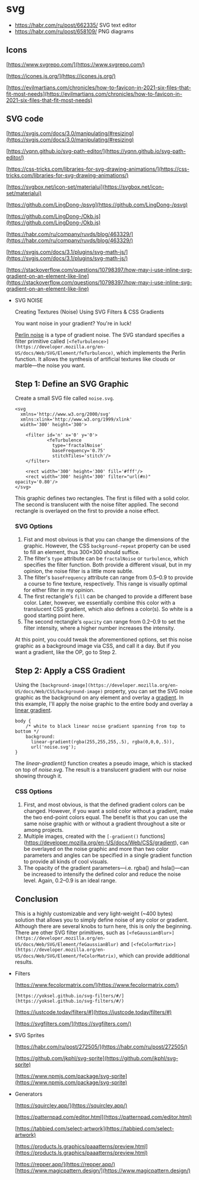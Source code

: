 # svg

- https://habr.com/ru/post/662335/ SVG text editor
- https://habr.com/ru/post/658109/ PNG diagrams

## Icons
    
[https://www.svgrepo.com/](https://www.svgrepo.com/)

[https://icones.js.org/](https://icones.js.org/)

[https://evilmartians.com/chronicles/how-to-favicon-in-2021-six-files-that-fit-most-needs](https://evilmartians.com/chronicles/how-to-favicon-in-2021-six-files-that-fit-most-needs)

## SVG code

[https://svgjs.com/docs/3.0/manipulating/#resizing](https://svgjs.com/docs/3.0/manipulating/#resizing)

[https://yqnn.github.io/svg-path-editor/](https://yqnn.github.io/svg-path-editor/)

[https://css-tricks.com/libraries-for-svg-drawing-animations/](https://css-tricks.com/libraries-for-svg-drawing-animations/)

[https://svgbox.net/icon-set/materialui](https://svgbox.net/icon-set/materialui)

[https://github.com/LingDong-/psvg](https://github.com/LingDong-/psvg)

[https://github.com/LingDong-/Okb.js](https://github.com/LingDong-/Okb.js)

[https://habr.com/ru/company/ruvds/blog/463329/](https://habr.com/ru/company/ruvds/blog/463329/)

[https://svgjs.com/docs/3.1/plugins/svg-math-js/](https://svgjs.com/docs/3.1/plugins/svg-math-js/)

[https://stackoverflow.com/questions/10798397/how-may-i-use-inline-svg-gradient-on-an-element-like-line](https://stackoverflow.com/questions/10798397/how-may-i-use-inline-svg-gradient-on-an-element-like-line)

- SVG NOISE
    
    Creating Textures (Noise) Using SVG Filters & CSS Gradients
    
    You want noise in your gradient? You're in luck!
    
    [Perlin noise](https://en.wikipedia.org/wiki/Perlin_noise) is a type of gradient noise. The SVG standard specifies a filter primitive called `[<feTurbulence>](https://developer.mozilla.org/en-US/docs/Web/SVG/Element/feTurbulence)`, which implements the Perlin function. It allows the synthesis of artificial textures like clouds or marble—the noise you want.
    
    ## Step 1: Define an SVG Graphic
    
    Create a small SVG file called `noise.svg`.
    
    ```
    <svg
      xmlns='http://www.w3.org/2000/svg'
      xmlns:xlink='http://www.w3.org/1999/xlink'
      width='300' height='300'>
    
        <filter id='n' x='0' y='0'>
                <feTurbulence
                  type='fractalNoise'
                  baseFrequency='0.75'
                  stitchTiles='stitch'/>
        </filter>
    
        <rect width='300' height='300' fill='#fff'/>
        <rect width='300' height='300' filter="url(#n)" opacity='0.80'/>
    </svg>
    
    ```
    
    This graphic defines two rectangles. The first is filled with a solid color. The second is translucent with the noise filter applied. The
    second rectangle is overlayed on the first to provide a noise effect.
    
    ### SVG Options
    
    1. Fist and most obvious is that you can change the dimensions of the graphic. However, the CSS `background-repeat` property can be used to fill an element, thus 300×300 should suffice.
    2. The filter's `type` attribute can be `fractalNoise` or `turbulence`, which specifies the filter function. Both provide a different visual,
    but in my opinion, the noise filter is a little more subtle.
    1. The filter's `baseFrequency` attribute can range from
    0.5–0.9 to provide a course to fine texture, respectively. This range is visually optimal for either filter in my opinion.
    1. The first rectangle's `fill` can be changed to provide a different base color. Later, however, we essentially combine this
    color with a translucent CSS gradient, which also defines a color(s). So white is a good starting point here.
    1. The second rectangle's `opacity` can range from 0.2–0.9 to set the filter intensity, where a higher number increases the intensity.
    
    At this point, you could tweak the aforementioned options, set this
    noise graphic as a background image via CSS, and call it a day. But if
    you want a gradient, like the OP, go to Step 2.
    
    ## Step 2: Apply a CSS Gradient
    
    Using the `[background-image](https://developer.mozilla.org/en-US/docs/Web/CSS/background-image)` property, you can set the SVG noise graphic as the background on any element and overlay a [gradient](https://developer.mozilla.org/en-US/docs/Web/CSS/CSS_Images/Using_CSS_gradients). In this example, I'll apply the noise graphic to the entire body and overlay a [linear gradient](https://developer.mozilla.org/en-US/docs/Web/CSS/linear-gradient).
    
    ```
    body {
        /* white to black linear noise gradient spanning from top to bottom */
        background:
          linear-gradient(rgba(255,255,255,.5), rgba(0,0,0,.5)),
          url('noise.svg');
    }
    
    ```
    
    The *linear-gradient()* function creates a pseudo image, which is stacked on top of *noise.svg*. The result is a translucent gradient with our noise showing through it.
    
    ### CSS Options
    
    1. First, and most obvious, is that the defined gradient colors can
    be changed. However, if you want a solid color without a gradient, make
    the two end-point colors equal. The benefit is that you can use the same noise graphic with or without a gradient throughout a site or among
    projects.
    1. Multiple images, created with the `[-gradient()` functions](https://developer.mozilla.org/en-US/docs/Web/CSS/gradient), can be overlayed on the noise graphic and more than two color
    parameters and angles can be specified in a single gradient function to
    provide all kinds of cool visuals.
    1. The opacity of the gradient parameters—i.e. rgba() and hsla()—can be increased to intensify the defined color and reduce the noise level. Again, 0.2–0.9 is an ideal range.
    
    ## Conclusion
    
    This is a highly customizable and very light-weight (~400 bytes)
    solution that allows you to simply define noise of any color or
    gradient. Although there are several knobs to turn here, this is only
    the beginning. There are other SVG filter primitives, such as `[<feGaussianBlur>](https://developer.mozilla.org/en-US/docs/Web/SVG/Element/feGaussianBlur)` and `[<feColorMatrix>](https://developer.mozilla.org/en-US/docs/Web/SVG/Element/feColorMatrix)`, which can provide additional results.
    
- Filters
    
    [https://www.fecolormatrix.com/](https://www.fecolormatrix.com/)
    
      [https://yoksel.github.io/svg-filters/#/](https://yoksel.github.io/svg-filters/#/)
    
    [https://justcode.today/filters/#](https://justcode.today/filters/#)
    
    [https://svgfilters.com/](https://svgfilters.com/)
    
- SVG Sprites
    
    [https://habr.com/ru/post/272505/](https://habr.com/ru/post/272505/)
    
    [https://github.com/jkphl/svg-sprite](https://github.com/jkphl/svg-sprite)
    
    [https://www.npmjs.com/package/svg-sprite](https://www.npmjs.com/package/svg-sprite)
    
- Generators
    
    [https://squircley.app/](https://squircley.app/)
    
    [https://patternpad.com/editor.html](https://patternpad.com/editor.html)
    
    [https://tabbied.com/select-artwork](https://tabbied.com/select-artwork)
    
    [https://products.ls.graphics/paaatterns/preview.html](https://products.ls.graphics/paaatterns/preview.html)
    
    [https://repper.app/](https://repper.app/)
  [https://www.magicpattern.design/](https://www.magicpattern.design/)